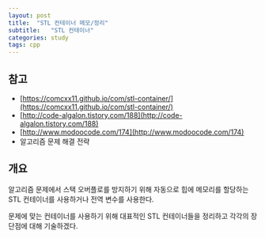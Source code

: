 ```yaml
---
layout: post
title:  "STL 컨테이너 메모/정리"
subtitle:   "STL 컨테이너"
categories: study
tags: cpp
---
```


## 참고
 - [https://comcxx11.github.io/com/stl-container/](https://comcxx11.github.io/com/stl-container/)
 - [http://code-algalon.tistory.com/188](http://code-algalon.tistory.com/188)
 - [http://www.modoocode.com/174](http://www.modoocode.com/174)
 - 알고리즘 문제 해결 전략

## 개요

알고리즘 문제에서 스택 오버플로를 방지하기 위해 자동으로 힙에 메모리를 할당하는 STL 컨테이너를 사용하거나 전역 변수를 사용한다.

문제에 맞는 컨테이너를 사용하기 위해 대표적인 STL 컨테이너들을 정리하고 각각의 장단점에 대해 기술하겠다.

